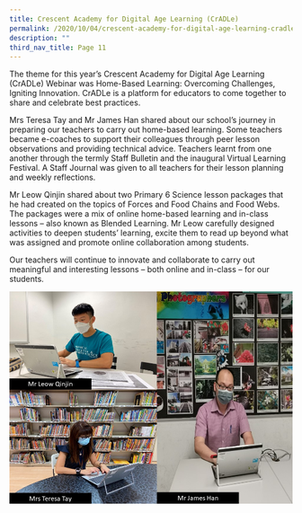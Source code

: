 ```yaml
---
title: Crescent Academy for Digital Age Learning (CrADLe)
permalink: /2020/10/04/crescent-academy-for-digital-age-learning-cradle/
description: ""
third_nav_title: Page 11
---
```

<p>The theme for this year’s Crescent Academy for Digital Age Learning (CrADLe) Webinar was Home-Based Learning: Overcoming Challenges, Igniting Innovation. CrADLe is a platform for educators to come together to share and celebrate best practices.</p>
<p>Mrs Teresa Tay and Mr James Han shared about our school’s journey in preparing our teachers to carry out home-based learning. Some teachers became e-coaches to support their colleagues through peer lesson observations and providing technical advice. Teachers learnt from one another through the termly Staff Bulletin and the inaugural Virtual Learning Festival. A Staff Journal was given to all teachers for their lesson planning and weekly reflections.</p>
<p>Mr Leow Qinjin shared about two Primary 6 Science lesson packages that he had created on the topics of Forces and Food Chains and Food Webs. The packages were a mix of online home-based learning and in-class lessons – also known as Blended Learning. Mr Leow carefully designed activities to deepen students’ learning, excite them to read up beyond what was assigned and promote online collaboration among students.</p>
<p>Our teachers will continue to innovate and collaborate to carry out meaningful and interesting lessons – both online and in-class – for our students.</p>
<img src="/images/QJTTJH-at-Cradle.jpg">